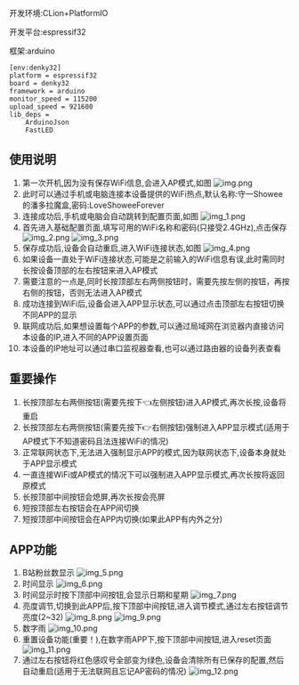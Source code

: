 开发环境:CLion+PlatformIO

开发平台:espressif32

框架:arduino

```
[env:denky32]
platform = espressif32
board = denky32
framework = arduino
monitor_speed = 115200
upload_speed = 921600
lib_deps =
    ArduinoJson
    FastLED
```

## 使用说明

1. 第一次开机,因为没有保存WiFi信息,会进入AP模式,如图
   ![img.png](images/img.png)
2. 此时可以通过手机或电脑连接本设备提供的WiFi热点,默认名称:守一Showee的潘多拉魔盒,密码:LoveShoweeForever
3. 连接成功后,手机或电脑会自动跳转到配置页面,如图
   ![img_1.png](images/img_1.png)
4. 首先进入基础配置页面,填写可用的WiFi名称和密码(只接受2.4GHz),点击保存
   ![img_2.png](images/img_2.png)
   ![img_3.png](images/img_3.png)
5. 保存成功后,设备会自动重启,进入WiFi连接状态,如图
   ![img_4.png](images/img_4.png)
6. 如果设备一直处于WiFi连接状态,可能是之前输入的WiFi信息有误,此时需同时长按设备顶部的左右按钮来进入AP模式
7. 需要注意的一点是,同时长按顶部左右两侧按钮时，需要先按左侧的按钮，再按右侧的按钮，否则无法进入AP模式
8. 成功连接到WiFi后,设备会进入APP显示状态,可以通过点击顶部左右按钮切换不同APP的显示
9. 联网成功后,如果想设置每个APP的参数,可以通过局域网在浏览器内直接访问本设备的IP,进入不同的APP设置页面
10. 本设备的IP地址可以通过串口监视器查看,也可以通过路由器的设备列表查看

## 重要操作

1. 长按顶部左右两侧按钮(需要先按下👈左侧按钮)进入AP模式,再次长按,设备将重启
2. 长按顶部左右两侧按钮(需要先按下👉右侧按钮)强制进入APP显示模式(适用于AP模式下不知道密码且法连接WiFi的情况)
3. 正常联网状态下,无法进入强制显示APP的模式,因为联网状态下,设备本身就处于APP显示模式
4. 一直连接WiFi或AP模式的情况下可以强制进入APP显示模式,再次长按将返回原模式
5. 长按顶部中间按钮会熄屏,再次长按会亮屏
6. 短按顶部左右按钮会在APP间切换
7. 短按顶部中间按钮会在APP内切换(如果此APP有内外之分)

## APP功能

1. B站粉丝数显示
   ![img_5.png](images/img_5.png)
2. 时间显示
   ![img_6.png](images/img_6.png)
3. 时间显示时按下顶部中间按钮,会显示日期和星期
   ![img_7.png](images/img_7.png)
4. 亮度调节,切换到此APP后,按下顶部中间按钮,进入调节模式,通过左右按钮调节亮度(2~32)
   ![img_8.png](images/img_8.png)
   ![img_9.png](images/img_9.png)
5. 数字雨
   ![img_10.png](images/img_10.png)
6. 重置设备功能(重要！),在数字雨APP下,按下顶部中间按钮,进入reset页面
   ![img_11.png](images/img_11.png)
7. 通过左右按钮将红色感叹号全部变为绿色,设备会清除所有已保存的配置,然后自动重启(适用于无法联网且忘记AP密码的情况)
   ![img_12.png](images/img_12.png)
